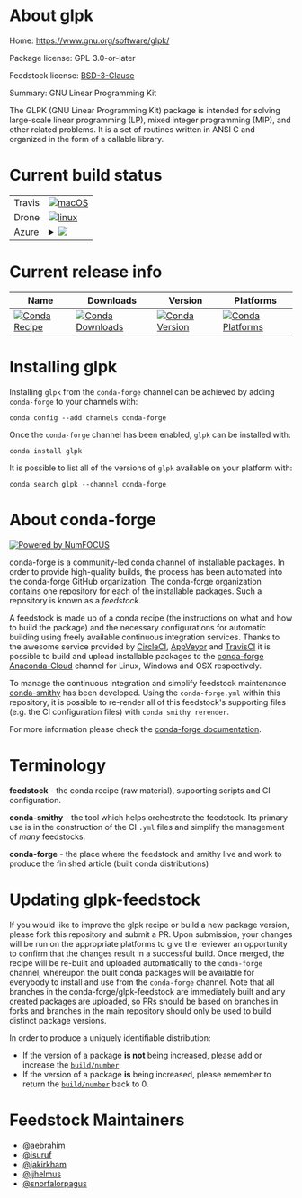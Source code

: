 About glpk
==========

Home: https://www.gnu.org/software/glpk/

Package license: GPL-3.0-or-later

Feedstock license: [BSD-3-Clause](https://github.com/conda-forge/glpk-feedstock/blob/master/LICENSE.txt)

Summary: GNU Linear Programming Kit

The GLPK (GNU Linear Programming Kit) package is intended for solving
large-scale linear programming (LP), mixed integer programming (MIP), and
other related problems. It is a set of routines written in ANSI C and
organized in the form of a callable library.


Current build status
====================


<table><tr>
    <td>Travis</td>
    <td>
      <a href="https://travis-ci.com/conda-forge/glpk-feedstock">
        <img alt="macOS" src="https://img.shields.io/travis/com/conda-forge/glpk-feedstock/master.svg?label=macOS">
      </a>
    </td>
  </tr><tr>
    <td>Drone</td>
    <td>
      <a href="https://cloud.drone.io/conda-forge/glpk-feedstock">
        <img alt="linux" src="https://img.shields.io/drone/build/conda-forge/glpk-feedstock/master.svg?label=Linux">
      </a>
    </td>
  </tr>
    
  <tr>
    <td>Azure</td>
    <td>
      <details>
        <summary>
          <a href="https://dev.azure.com/conda-forge/feedstock-builds/_build/latest?definitionId=375&branchName=master">
            <img src="https://dev.azure.com/conda-forge/feedstock-builds/_apis/build/status/glpk-feedstock?branchName=master">
          </a>
        </summary>
        <table>
          <thead><tr><th>Variant</th><th>Status</th></tr></thead>
          <tbody><tr>
              <td>linux_64</td>
              <td>
                <a href="https://dev.azure.com/conda-forge/feedstock-builds/_build/latest?definitionId=375&branchName=master">
                  <img src="https://dev.azure.com/conda-forge/feedstock-builds/_apis/build/status/glpk-feedstock?branchName=master&jobName=linux&configuration=linux_64_" alt="variant">
                </a>
              </td>
            </tr><tr>
              <td>linux_aarch64</td>
              <td>
                <a href="https://dev.azure.com/conda-forge/feedstock-builds/_build/latest?definitionId=375&branchName=master">
                  <img src="https://dev.azure.com/conda-forge/feedstock-builds/_apis/build/status/glpk-feedstock?branchName=master&jobName=linux&configuration=linux_aarch64_" alt="variant">
                </a>
              </td>
            </tr><tr>
              <td>linux_ppc64le</td>
              <td>
                <a href="https://dev.azure.com/conda-forge/feedstock-builds/_build/latest?definitionId=375&branchName=master">
                  <img src="https://dev.azure.com/conda-forge/feedstock-builds/_apis/build/status/glpk-feedstock?branchName=master&jobName=linux&configuration=linux_ppc64le_" alt="variant">
                </a>
              </td>
            </tr><tr>
              <td>osx_64</td>
              <td>
                <a href="https://dev.azure.com/conda-forge/feedstock-builds/_build/latest?definitionId=375&branchName=master">
                  <img src="https://dev.azure.com/conda-forge/feedstock-builds/_apis/build/status/glpk-feedstock?branchName=master&jobName=osx&configuration=osx_64_" alt="variant">
                </a>
              </td>
            </tr><tr>
              <td>osx_arm64</td>
              <td>
                <a href="https://dev.azure.com/conda-forge/feedstock-builds/_build/latest?definitionId=375&branchName=master">
                  <img src="https://dev.azure.com/conda-forge/feedstock-builds/_apis/build/status/glpk-feedstock?branchName=master&jobName=osx&configuration=osx_arm64_" alt="variant">
                </a>
              </td>
            </tr><tr>
              <td>win_64</td>
              <td>
                <a href="https://dev.azure.com/conda-forge/feedstock-builds/_build/latest?definitionId=375&branchName=master">
                  <img src="https://dev.azure.com/conda-forge/feedstock-builds/_apis/build/status/glpk-feedstock?branchName=master&jobName=win&configuration=win_64_" alt="variant">
                </a>
              </td>
            </tr>
          </tbody>
        </table>
      </details>
    </td>
  </tr>
</table>

Current release info
====================

| Name | Downloads | Version | Platforms |
| --- | --- | --- | --- |
| [![Conda Recipe](https://img.shields.io/badge/recipe-glpk-green.svg)](https://anaconda.org/conda-forge/glpk) | [![Conda Downloads](https://img.shields.io/conda/dn/conda-forge/glpk.svg)](https://anaconda.org/conda-forge/glpk) | [![Conda Version](https://img.shields.io/conda/vn/conda-forge/glpk.svg)](https://anaconda.org/conda-forge/glpk) | [![Conda Platforms](https://img.shields.io/conda/pn/conda-forge/glpk.svg)](https://anaconda.org/conda-forge/glpk) |

Installing glpk
===============

Installing `glpk` from the `conda-forge` channel can be achieved by adding `conda-forge` to your channels with:

```
conda config --add channels conda-forge
```

Once the `conda-forge` channel has been enabled, `glpk` can be installed with:

```
conda install glpk
```

It is possible to list all of the versions of `glpk` available on your platform with:

```
conda search glpk --channel conda-forge
```


About conda-forge
=================

[![Powered by NumFOCUS](https://img.shields.io/badge/powered%20by-NumFOCUS-orange.svg?style=flat&colorA=E1523D&colorB=007D8A)](http://numfocus.org)

conda-forge is a community-led conda channel of installable packages.
In order to provide high-quality builds, the process has been automated into the
conda-forge GitHub organization. The conda-forge organization contains one repository
for each of the installable packages. Such a repository is known as a *feedstock*.

A feedstock is made up of a conda recipe (the instructions on what and how to build
the package) and the necessary configurations for automatic building using freely
available continuous integration services. Thanks to the awesome service provided by
[CircleCI](https://circleci.com/), [AppVeyor](https://www.appveyor.com/)
and [TravisCI](https://travis-ci.com/) it is possible to build and upload installable
packages to the [conda-forge](https://anaconda.org/conda-forge)
[Anaconda-Cloud](https://anaconda.org/) channel for Linux, Windows and OSX respectively.

To manage the continuous integration and simplify feedstock maintenance
[conda-smithy](https://github.com/conda-forge/conda-smithy) has been developed.
Using the ``conda-forge.yml`` within this repository, it is possible to re-render all of
this feedstock's supporting files (e.g. the CI configuration files) with ``conda smithy rerender``.

For more information please check the [conda-forge documentation](https://conda-forge.org/docs/).

Terminology
===========

**feedstock** - the conda recipe (raw material), supporting scripts and CI configuration.

**conda-smithy** - the tool which helps orchestrate the feedstock.
                   Its primary use is in the construction of the CI ``.yml`` files
                   and simplify the management of *many* feedstocks.

**conda-forge** - the place where the feedstock and smithy live and work to
                  produce the finished article (built conda distributions)


Updating glpk-feedstock
=======================

If you would like to improve the glpk recipe or build a new
package version, please fork this repository and submit a PR. Upon submission,
your changes will be run on the appropriate platforms to give the reviewer an
opportunity to confirm that the changes result in a successful build. Once
merged, the recipe will be re-built and uploaded automatically to the
`conda-forge` channel, whereupon the built conda packages will be available for
everybody to install and use from the `conda-forge` channel.
Note that all branches in the conda-forge/glpk-feedstock are
immediately built and any created packages are uploaded, so PRs should be based
on branches in forks and branches in the main repository should only be used to
build distinct package versions.

In order to produce a uniquely identifiable distribution:
 * If the version of a package **is not** being increased, please add or increase
   the [``build/number``](https://docs.conda.io/projects/conda-build/en/latest/resources/define-metadata.html#build-number-and-string).
 * If the version of a package **is** being increased, please remember to return
   the [``build/number``](https://docs.conda.io/projects/conda-build/en/latest/resources/define-metadata.html#build-number-and-string)
   back to 0.

Feedstock Maintainers
=====================

* [@aebrahim](https://github.com/aebrahim/)
* [@isuruf](https://github.com/isuruf/)
* [@jakirkham](https://github.com/jakirkham/)
* [@jjhelmus](https://github.com/jjhelmus/)
* [@snorfalorpagus](https://github.com/snorfalorpagus/)


